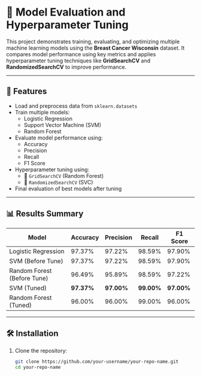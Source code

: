 # 🧠 Model Evaluation and Hyperparameter Tuning

This project demonstrates training, evaluating, and optimizing multiple machine learning models using the **Breast Cancer Wisconsin** dataset. It compares model performance using key metrics and applies hyperparameter tuning techniques like **GridSearchCV** and **RandomizedSearchCV** to improve performance.

---

## 📌 Features

- Load and preprocess data from `sklearn.datasets`
- Train multiple models:
  - Logistic Regression
  - Support Vector Machine (SVM)
  - Random Forest
- Evaluate model performance using:
  - Accuracy
  - Precision
  - Recall
  - F1 Score
- Hyperparameter tuning using:
  - 🔧 `GridSearchCV` (Random Forest)
  - 🎲 `RandomizedSearchCV` (SVC)
- Final evaluation of best models after tuning

---

## 📊 Results Summary

| Model               | Accuracy | Precision | Recall | F1 Score |
|--------------------|----------|-----------|--------|----------|
| Logistic Regression| 97.37%   | 97.22%    | 98.59% | 97.90%   |
| SVM (Before Tune)  | 97.37%   | 97.22%    | 98.59% | 97.90%   |
| Random Forest (Before Tune) | 96.49% | 95.89% | 98.59% | 97.22% |
| SVM (Tuned)        | **97.37%** | **97.00%** | **99.00%** | **97.00%** |
| Random Forest (Tuned) | 96.00% | 96.00% | 99.00% | 96.00% |

---

## 🛠️ Installation

1. Clone the repository:
   ```bash
   git clone https://github.com/your-username/your-repo-name.git
   cd your-repo-name


